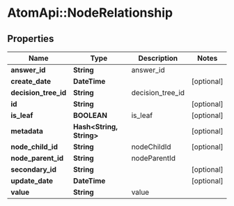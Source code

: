 # AtomApi::NodeRelationship

## Properties
Name | Type | Description | Notes
------------ | ------------- | ------------- | -------------
**answer_id** | **String** | answer_id | 
**create_date** | **DateTime** |  | [optional] 
**decision_tree_id** | **String** | decision_tree_id | 
**id** | **String** |  | [optional] 
**is_leaf** | **BOOLEAN** | is_leaf | [optional] 
**metadata** | **Hash&lt;String, String&gt;** |  | [optional] 
**node_child_id** | **String** | nodeChildId | [optional] 
**node_parent_id** | **String** | nodeParentId | 
**secondary_id** | **String** |  | [optional] 
**update_date** | **DateTime** |  | [optional] 
**value** | **String** | value | 


